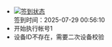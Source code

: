 - [![签到状态](https://github.com/womade/Cloud189-Actions/actions/workflows/main.yml/badge.svg?branch=main)](https://github.com/womade/Cloud189-Actions/actions/workflows/main.yml) <br> 签到时间：2025-07-29 00:56:10
- 开始执行帐号1
- 设备ID不存在，需要二次设备校验
